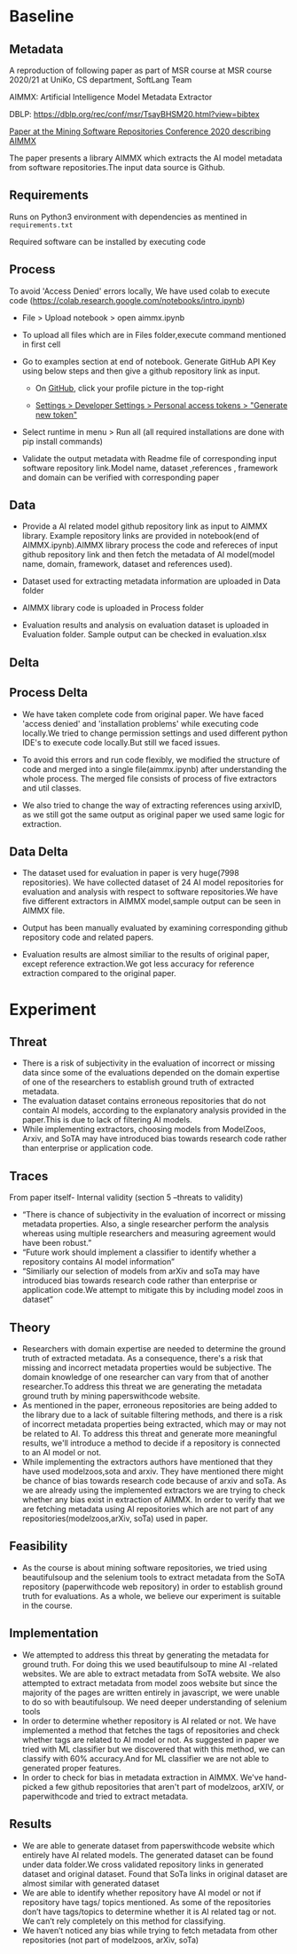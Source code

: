 # Baseline
## Metadata
A reproduction of following paper as part of MSR course at MSR course 2020/21 at UniKo, CS department, SoftLang Team

AIMMX: Artificial Intelligence Model Metadata Extractor

DBLP: https://dblp.org/rec/conf/msr/TsayBHSM20.html?view=bibtex

[Paper at the Mining Software Repositories Conference 2020 describing AIMMX](http://www.jsntsay.com/publications/tsay-msr2020.pdf)

The paper presents a library AIMMX which extracts the AI model metadata from software repositories.The input data source is Github. 

## Requirements

Runs on Python3 environment with dependencies as mentined in `requirements.txt`

Required software can be installed by executing code

## Process

To avoid 'Access Denied' errors locally, We have used colab to execute code (https://colab.research.google.com/notebooks/intro.ipynb)

* File > Upload notebook > open aimmx.ipynb 

* To upload all files which are in Files folder,execute command mentioned in first cell

* Go to examples section at end of notebook. Generate GitHub API Key using below steps and then give a github repository link as input.

     * On [GitHub](https://github.com/), click your profile picture in the top-right

     * [Settings > Developer Settings > Personal access tokens > "Generate new token"](https://github.com/settings/tokens)

* Select runtime in menu > Run all (all required installations are done with pip install commands)

* Validate the output metadata with Readme file of corresponding input software repository link.Model name, dataset ,references , framework and domain 
can be verified with corresponding paper

## Data

* Provide a AI related model github repository link as input to AIMMX library. Example repository links are provided in notebook(end of AIMMX.ipynb).AIMMX library process the 
code and refereces of input github repository link and then fetch the metadata of AI model(model name, domain, framework, dataset and references used).

* Dataset used for extracting metadata information are uploaded in Data folder

* AIMMX library code is uploaded in Process folder

* Evaluation results and analysis on evaluation dataset is uploaded in Evaluation folder. Sample output can be checked in evaluation.xlsx


## Delta

## Process Delta

* We have taken complete code from original paper. We have faced 'access denied' and 'installation problems' while executing code locally.We tried to change permission settings 
and used different python IDE's to execute code locally.But still we faced issues.

* To avoid this errors and run code flexibly, we modified the structure of code and merged into a single file(aimmx.ipynb) after understanding the whole process. The merged file 
consists of process of five extractors and util classes.

* We also tried to change the way of extracting references using arxivID, as we still got the same output as original paper we used same logic for extraction.

## Data Delta

* The dataset used for evaluation in paper is very huge(7998 repositories). We have collected dataset of 24 AI model repositories for evaluation and analysis with respect to 
software repositories.We have five different extractors in AIMMX model,sample output can be seen in AIMMX file. 

* Output has been manually evaluated by examining corresponding  github repository code and related papers.

* Evaluation results are almost similiar to the results of original paper, except reference extraction.We got less accuracy for reference extraction compared to the original 
paper.

# Experiment

## Threat 
* There is a risk of subjectivity in the evaluation of incorrect or missing data since some of the evaluations depended on the domain expertise of one of the researchers to establish ground truth of extracted metadata.
* The evaluation dataset contains erroneous repositories that do not contain AI models, according to the explanatory analysis provided in the paper.This is due to lack of filtering AI models.
* While implementing extractors, choosing models from ModelZoos, Arxiv, and SoTA may have introduced bias towards research code rather than enterprise or application code.

## Traces
From paper itself- Internal validity (section 5 –threats to validity)
* “There is chance of subjectivity in the evaluation of incorrect or missing metadata properties. Also, a single researcher perform the analysis whereas using multiple researchers and measuring agreement would have been robust.”
* “Future work should implement a classifier to identify whether a repository contains AI model information”
*  “Similiarly our selection of models from arXiv and soTa may have introduced bias towards research code rather than enterprise or application code.We attempt to mitigate this by including model zoos in dataset”

## Theory
* Researchers with domain expertise are needed to determine the ground truth of extracted metadata. As a consequence, there's a risk that missing and incorrect metadata properties would be subjective. The domain knowledge of one researcher can vary from that of another researcher.To address this threat we are generating the metadata ground truth by mining paperswithcode website.
* As mentioned in the paper, erroneous repositories are being added to the library due to a lack of suitable filtering methods, and there is a risk of incorrect metadata properties being extracted, which may or may not be related to AI. To address this threat and generate more meaningful results, we'll introduce a method to decide if a repository is connected to an AI model or not.
* While implementing the extractors authors have mentioned that they have used modelzoos,sota and arxiv. They have mentioned there might be chance of bias towards research code because of arxiv and soTa. As we are already using the implemented extractors we are trying to check whether any bias exist in extraction of AIMMX. In order to verify that we are fetching metadata using AI repositories which are not part of any repositories(modelzoos,arXiv, soTa) used in paper.

## Feasibility
* As the course is about mining software repositories, we tried using beautifulsoup and the selenium tools to extract metadata from the SoTA repository (paperwithcode web repository) in order to establish ground truth for evaluations. As a whole, we believe our experiment is suitable in the course.

## Implementation
* We attempted to address this threat by generating the metadata for ground truth. For doing this we used beautifulsoup to mine AI -related websites. We are able to extract metadata from SoTA website. We also attempted to extract metadata from model zoos website  but since the majority of the pages are written entirely in javascript, we were unable to do so with beautifulsoup. We need deeper understanding of selenium tools
* In order to determine whether repository is AI related or not. We have implemented a method that fetches the tags of repositories and check whether tags are related to AI model or not. As suggested in paper we tried with ML classifier but we discovered that with this method, we can classify with 60% accuracy.And for ML classifier we are not able to generated proper features.
* In order to check for bias in metadata extraction in AIMMX. We've hand-picked a few github repositories that aren't part of modelzoos, arXIV, or paperwithcode and tried to extract metadata.

## Results
*  We are able to generate dataset from paperswithcode website which entirely have AI related models. The generated dataset can be found under data folder.We cross validated repository links in generated dataset and original dataset. Found that SoTa links in original dataset are almost similar with generated dataset
*  We are able to identify whether repository have AI model or not if repository have tags/ topics mentioned. As some of the repositories don’t have tags/topics to determine whether it is AI related tag or not. We can’t rely completely on this method for classifying. 
*  We haven’t noticed any bias while trying to fetch metadata from other repositories (not part of modelzoos, arXiv, soTa) 

